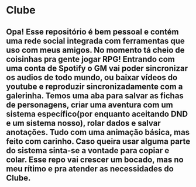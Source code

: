 # Clube

## Opa! Esse repositório é bem pessoal e contém uma rede social integrada com ferramentas que uso com meus amigos. No momento tá cheio de coisinhas pra gente jogar RPG! Entrando com uma conta de Spotify o GM vai poder sincronizar os audios de todo mundo, ou baixar vídeos do youtube e reproduzir sincronizadamente com a galerinha. Temos uma aba para salvar as fichas de personagens, criar uma aventura com um sistema específico(por enquanto aceitando DND e um sistema nosso), rolar dados e salvar anotações. Tudo com uma animação básica, mas feito com carinho. Caso queira usar alguma parte do sistema sinta-se a vontade para copiar e colar. Esse repo vai crescer um bocado, mas no meu rítimo e pra atender as necessidades do Clube. 
